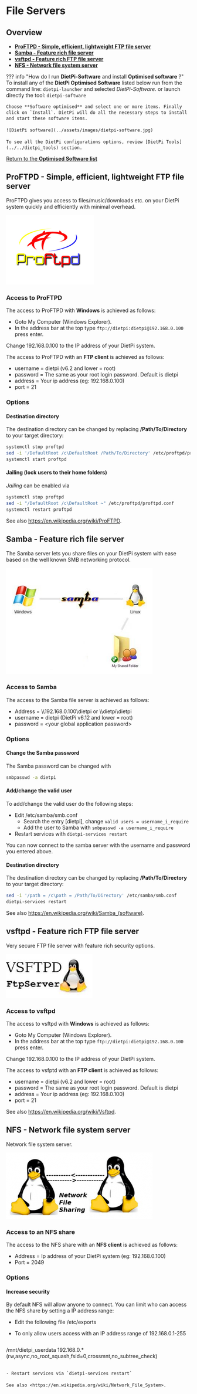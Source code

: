 # File Servers

## Overview

- [**ProFTPD - Simple, efficient, lightweight FTP file server**](#proftpd-simple-efficient-lightweight-ftp-file-server)  
- [**Samba - Feature rich file server**](#samba-feature-rich-file-server)  
- [**vsftpd - Feature rich FTP file server**](#vsftpd-feature-rich-ftp-file-server)  
- [**NFS - Network file system server**](#nfs-network-file-system-server)  

??? info "How do I run **DietPi-Software** and install **Optimised software** ?"
    To install any of the **DietPi Optimised Software** listed below run from the command line:
    ```
    dietpi-launcher
    ```
    and selected _DietPi-Software_. or launch directly the tool:
    ```
    dietpi-software
    ```

    Choose **Software optimised** and select one or more items. Finally click on `Install`. DietPi will do all the necessary steps to install and start these software items.

    ![DietPi software](../assets/images/dietpi-software.jpg)

    To see all the DietPi configurations options, review [DietPi Tools](../../dietpi_tools) section.

[Return to the **Optimised Software list**](../../dietpi_optimised_software)

## ProFTPD - Simple, efficient, lightweight FTP file server

ProFTPD gives you access to files/music/downloads etc. on your DietPi system quickly and efficiently with minimal overhead.

![DietPi file server software ProFTPD](../assets/images/dietpi-software-fileservers-proftpd.png)

### Access to ProFTPD

The access to ProFTPD with **Windows** is achieved as follows:

- Goto My Computer (Windows Explorer).
- In the address bar at the top type `ftp://dietpi:dietpi@192.168.0.100` press enter.

Change 192.168.0.100 to the IP address of your DietPi system.

The access to ProFTPD with an **FTP client** is achieved as follows:

- username = dietpi (v6.2 and lower = root)
- password = The same as your root login password. Default is dietpi
- address = Your ip address (eg: 192.168.0.100)
- port = 21

### Options

#### Destination directory

The destination directory can be changed by replacing **/Path/To/Directory** to your target directory:

```bash
systemctl stop proftpd
sed -i '/DefaultRoot /c\DefaultRoot /Path/To/Directory' /etc/proftpd/proftpd.conf
systemctl start proftpd
```

#### Jailing (lock users to their home folders)

*Jailing* can be enabled via

```bash
systemctl stop proftpd
sed -i "/DefaultRoot /c\DefaultRoot ~" /etc/proftpd/proftpd.conf
systemctl restart proftpd
```

See also <https://en.wikipedia.org/wiki/ProFTPD>.

## Samba - Feature rich file server

The Samba server lets you share files on your DietPi system with ease based on the well known SMB networking protocol.

![DietPi fileserver software samba](../assets/images/dietpi-software-fileservers-samba.png)

### Access to Samba

The access to the Samba file server is achieved as follows:

- Address = \\\192.168.0.100\dietpi or \\\dietpi\dietpi
- username = dietpi (DietPi v6.12 and lower = root)
- password = <your global application password\>

### Options

#### Change the Samba password

The Samba password can be changed with

```bash
smbpasswd -a dietpi
```

#### Add/change the valid user

To add/change the valid user do the following steps:

- Edit /etc/samba/smb.conf
    - Search the entry [dietpi], change `valid users = username_i_require`
    - Add the user to Samba with `smbpasswd -a username_i_require`
- Restart services with `dietpi-services restart`

You can now connect to the samba server with the username and password you entered above.

#### Destination directory

The destination directory can be changed by replacing **/Path/To/Directory** to your target directory:

```bash
sed -i '/path = /c\path = /Path/To/Directory' /etc/samba/smb.conf
dietpi-services restart
```

See also <https://en.wikipedia.org/wiki/Samba_(software)>.

## vsftpd - Feature rich FTP file server

Very secure FTP file server with feature rich security options.

![DietPi fileserver software vsftpd](../assets/images/dietpi-software-fileservers-vsftpd.png)

### Access to vsftpd

The access to vsftpd with **Windows** is achieved as follows:

- Goto My Computer (Windows Explorer).
- In the address bar at the top type `ftp://dietpi:dietpi@192.168.0.100` press enter.

Change 192.168.0.100 to the IP address of your DietPi system.

The access to vsfptd with an **FTP client** is achieved as follows:

- username = dietpi (v6.2 and lower = root)
- password = The same as your root login password. Default is dietpi
- address = Your ip address (eg: 192.168.0.100)
- port = 21

See also <https://en.wikipedia.org/wiki/Vsftpd>.

## NFS - Network file system server

Network file system server.

![DietPi fileserver software nfs](../assets/images/dietpi-software-fileservers-nfs.png)

### Access to an NFS share

The access to the NFS share with an **NFS client** is achieved as follows:

- Address = Ip address of your DietPi system (eg: 192.168.0.100)
- Port = 2049

### Options

#### Increase security

By default NFS will allow anyone to connect. You can limit who can access the NFS share by setting a IP address range:

- Edit the following file /etc/exports
- To only allow users access with an IP address range of 192.168.0.1-255

    ```bash
/mnt/dietpi_userdata 192.168.0.*(rw,async,no_root_squash,fsid=0,crossmnt,no_subtree_check)
```

- Restart services via `dietpi-services restart`

See also <https://en.wikipedia.org/wiki/Network_File_System>.
